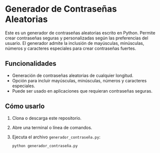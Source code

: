 # Generador de Contraseñas Aleatorias

Este es un generador de contraseñas aleatorias escrito en Python. Permite crear contraseñas seguras y personalizadas según las preferencias del usuario. El generador admite la inclusión de mayúsculas, minúsculas, números y caracteres especiales para crear contraseñas fuertes.

## Funcionalidades

- Generación de contraseñas aleatorias de cualquier longitud.
- Opción para incluir mayúsculas, minúsculas, números y caracteres especiales.
- Puede ser usado en aplicaciones que requieran contraseñas seguras.

## Cómo usarlo

1. Clona o descarga este repositorio.
2. Abre una terminal o línea de comandos.
3. Ejecuta el archivo `generador_contraseña.py`:

   ```bash
   python generador_contraseña.py
